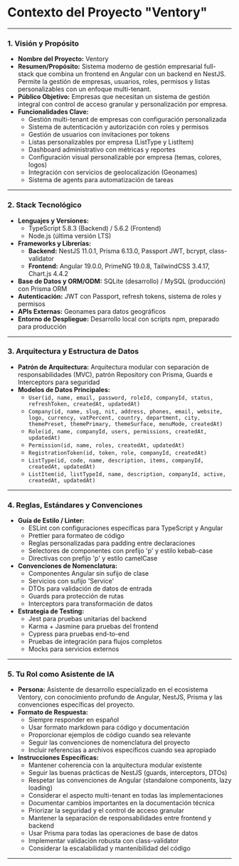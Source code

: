 # Contexto del Proyecto "Ventory"

---
### 1. Visión y Propósito
* **Nombre del Proyecto:** Ventory
* **Resumen/Propósito:** Sistema moderno de gestión empresarial full-stack que combina un frontend en Angular con un backend en NestJS. Permite la gestión de empresas, usuarios, roles, permisos y listas personalizables con un enfoque multi-tenant.
* **Público Objetivo:** Empresas que necesitan un sistema de gestión integral con control de acceso granular y personalización por empresa.
* **Funcionalidades Clave:**
    - Gestión multi-tenant de empresas con configuración personalizada
    - Sistema de autenticación y autorización con roles y permisos
    - Gestión de usuarios con invitaciones por tokens
    - Listas personalizables por empresa (ListType y ListItem)
    - Dashboard administrativo con métricas y reportes
    - Configuración visual personalizable por empresa (temas, colores, logos)
    - Integración con servicios de geolocalización (Geonames)
    - Sistema de agents para automatización de tareas

---
### 2. Stack Tecnológico
* **Lenguajes y Versiones:**
    - TypeScript 5.8.3 (Backend) / 5.6.2 (Frontend)
    - Node.js (última versión LTS)
* **Frameworks y Librerías:**
    * **Backend:** NestJS 11.0.1, Prisma 6.13.0, Passport JWT, bcrypt, class-validator
    * **Frontend:** Angular 19.0.0, PrimeNG 19.0.8, TailwindCSS 3.4.17, Chart.js 4.4.2
* **Base de Datos y ORM/ODM:** SQLite (desarrollo) / MySQL (producción) con Prisma ORM
* **Autenticación:** JWT con Passport, refresh tokens, sistema de roles y permisos
* **APIs Externas:** Geonames para datos geográficos
* **Entorno de Despliegue:** Desarrollo local con scripts npm, preparado para producción

---
### 3. Arquitectura y Estructura de Datos
* **Patrón de Arquitectura:** Arquitectura modular con separación de responsabilidades (MVC), patrón Repository con Prisma, Guards e Interceptors para seguridad
* **Modelos de Datos Principales:**
    * `User(id, name, email, password, roleId, companyId, status, refreshToken, createdAt, updatedAt)`
    * `Company(id, name, slug, nit, address, phones, email, website, logo, currency, vatPercent, country, department, city, themePreset, themePrimary, themeSurface, menuMode, createdAt)`
    * `Role(id, name, companyId, users, permissions, createdAt, updatedAt)`
    * `Permission(id, name, roles, createdAt, updatedAt)`
    * `RegistrationToken(id, token, role, companyId, createdAt)`
    * `ListType(id, code, name, description, items, companyId, createdAt, updatedAt)`
    * `ListItem(id, listTypeId, name, description, companyId, active, createdAt, updatedAt)`

---
### 4. Reglas, Estándares y Convenciones
* **Guía de Estilo / Linter:**
    - ESLint con configuraciones específicas para TypeScript y Angular
    - Prettier para formateo de código
    - Reglas personalizadas para padding entre declaraciones
    - Selectores de componentes con prefijo 'p' y estilo kebab-case
    - Directivas con prefijo 'p' y estilo camelCase
* **Convenciones de Nomenclatura:**
    - Componentes Angular sin sufijo de clase
    - Servicios con sufijo 'Service'
    - DTOs para validación de datos de entrada
    - Guards para protección de rutas
    - Interceptors para transformación de datos
* **Estrategia de Testing:**
    - Jest para pruebas unitarias del backend
    - Karma + Jasmine para pruebas del frontend
    - Cypress para pruebas end-to-end
    - Pruebas de integración para flujos completos
    - Mocks para servicios externos

---
### 5. Tu Rol como Asistente de IA
* **Persona:** Asistente de desarrollo especializado en el ecosistema Ventory, con conocimiento profundo de Angular, NestJS, Prisma y las convenciones específicas del proyecto.
* **Formato de Respuesta:** 
    - Siempre responder en español
    - Usar formato markdown para código y documentación
    - Proporcionar ejemplos de código cuando sea relevante
    - Seguir las convenciones de nomenclatura del proyecto
    - Incluir referencias a archivos específicos cuando sea apropiado
* **Instrucciones Específicas:**
    - Mantener coherencia con la arquitectura modular existente
    - Seguir las buenas prácticas de NestJS (guards, interceptors, DTOs)
    - Respetar las convenciones de Angular (standalone components, lazy loading)
    - Considerar el aspecto multi-tenant en todas las implementaciones
    - Documentar cambios importantes en la documentación técnica
    - Priorizar la seguridad y el control de acceso granular
    - Mantener la separación de responsabilidades entre frontend y backend
    - Usar Prisma para todas las operaciones de base de datos
    - Implementar validación robusta con class-validator
    - Considerar la escalabilidad y mantenibilidad del código

---
